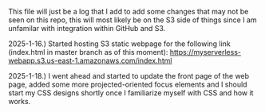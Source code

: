 This file will just be a log that I add to add some changes that may not be seen on this repo, this will most likely be on the S3 side of things since I am unfamilar with integration within GitHub and S3.

2025-1-16.) Started hosting S3 static webpage for the following link (index.html in master branch as of this moment): https://myserverless-webapp.s3.us-east-1.amazonaws.com/index.html

2025-1-18.) I went ahead and started to update the front page of the web page, added some more projected-oriented focus elements and I should start my CSS designs shortly once I familiarize myself with CSS and how it works. 
